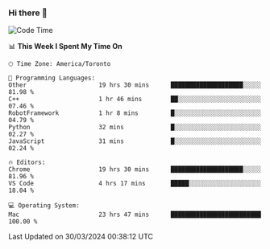 ### Hi there 👋


<!--START_SECTION:waka-->
![Code Time](http://img.shields.io/badge/Code%20Time-1%2C811%20hrs%2024%20mins-blue)

📊 **This Week I Spent My Time On** 

```text
🕑︎ Time Zone: America/Toronto

💬 Programming Languages: 
Other                    19 hrs 30 mins      ████████████████████░░░░░   81.98 % 
C++                      1 hr 46 mins        ██░░░░░░░░░░░░░░░░░░░░░░░   07.46 % 
RobotFramework           1 hr 8 mins         █░░░░░░░░░░░░░░░░░░░░░░░░   04.79 % 
Python                   32 mins             █░░░░░░░░░░░░░░░░░░░░░░░░   02.27 % 
JavaScript               31 mins             █░░░░░░░░░░░░░░░░░░░░░░░░   02.24 % 

🔥 Editors: 
Chrome                   19 hrs 30 mins      ████████████████████░░░░░   81.96 % 
VS Code                  4 hrs 17 mins       █████░░░░░░░░░░░░░░░░░░░░   18.04 % 

💻 Operating System: 
Mac                      23 hrs 47 mins      █████████████████████████   100.00 % 
```


 Last Updated on 30/03/2024 00:38:12 UTC
<!--END_SECTION:waka-->

<!--
**SillyPasty/SillyPasty** is a ✨ _special_ ✨ repository because its `README.md` (this file) appears on your GitHub profile.

Here are some ideas to get you started:

- 🔭 I’m currently working on ...
- 🌱 I’m currently learning ...
- 👯 I’m looking to collaborate on ...
- 🤔 I’m looking for help with ...
- 💬 Ask me about ...
- 📫 How to reach me: ...
- 😄 Pronouns: ...
- ⚡ Fun fact: ...
-->


